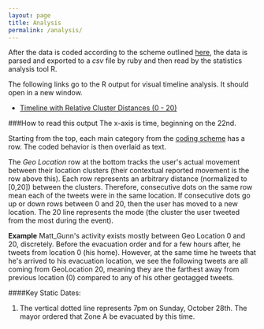 ```yaml
---
layout: page
title: Analysis
permalink: /analysis/
---
```


After the data is coded according to the scheme outlined [here](../coding), the data is parsed and exported to a _csv_ file by ruby and then read by the statistics analysis tool R.

The following links go to the R output for visual timeline analysis.  It should open in a new window.

<ul>
	<li><a href="../analysis/r_timeline/user_timelines_relative_distances.html" target="_blank">Timeline with Relative Cluster Distances (0 - 20)</a></li>

</ul>

###How to read this output
The x-axis is time, beginning on the 22nd.

Starting from the top, each main category from the [coding scheme](../coding) has a row.  The coded behavior is then overlaid as text.

The _Geo Location_ row at the bottom tracks the user's actual movement between their location clusters (their contextual reported movement is the row above this).  Each row represents an arbitrary distance (normalized to [0,20]) between the clusters.  Therefore, consecutive dots on the same row mean each of the tweets were in the same location.  If consecutive dots go up or down rows between 0 and 20, then the user has moved to a new location.  The 20 line represents the mode (the cluster the user tweeted from the most during the event).

**Example**
Matt_Gunn's activity exists mostly between Geo Location 0 and 20, discretely.  Before the evacuation order and for a few hours after, he tweets from location 0 (his home).  However, at the same time he tweets that he's arrived to his evacuation location, we see the following tweets are all coming from GeoLocation 20, meaning they are the farthest away from previous location (0) compared to any of his other geotagged tweets.


####Key Static Dates:
1. The vertical dotted line represents 7pm on Sunday, October 28th.  The mayor ordered that Zone A be evacuated by this time.